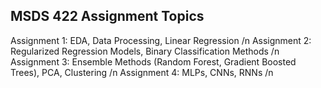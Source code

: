 ## MSDS 422 Assignment Topics

Assignment 1: EDA, Data Processing, Linear Regression /n
Assignment 2: Regularized Regression Models, Binary Classification Methods /n
Assignment 3: Ensemble Methods (Random Forest, Gradient Boosted Trees), PCA, Clustering /n
Assignment 4: MLPs, CNNs, RNNs /n
